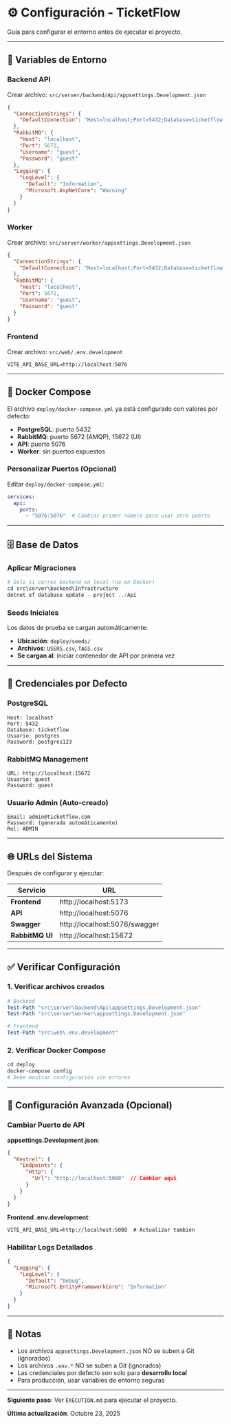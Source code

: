# ⚙️ Configuración - TicketFlow

Guía para configurar el entorno antes de ejecutar el proyecto.

---

## 🔐 Variables de Entorno

### Backend API

Crear archivo: `src/server/backend/Api/appsettings.Development.json`

```json
{
  "ConnectionStrings": {
    "DefaultConnection": "Host=localhost;Port=5432;Database=ticketflow;Username=postgres;Password=postgres123"
  },
  "RabbitMQ": {
    "Host": "localhost",
    "Port": 5672,
    "Username": "guest",
    "Password": "guest"
  },
  "Logging": {
    "LogLevel": {
      "Default": "Information",
      "Microsoft.AspNetCore": "Warning"
    }
  }
}
```

### Worker

Crear archivo: `src/server/worker/appsettings.Development.json`

```json
{
  "ConnectionStrings": {
    "DefaultConnection": "Host=localhost;Port=5432;Database=ticketflow;Username=postgres;Password=postgres123"
  },
  "RabbitMQ": {
    "Host": "localhost",
    "Port": 5672,
    "Username": "guest",
    "Password": "guest"
  }
}
```

### Frontend

Crear archivo: `src/web/.env.development`

```env
VITE_API_BASE_URL=http://localhost:5076
```

---

## 🐳 Docker Compose

El archivo `deploy/docker-compose.yml` ya está configurado con valores por defecto:

- **PostgreSQL**: puerto 5432
- **RabbitMQ**: puerto 5672 (AMQP), 15672 (UI)
- **API**: puerto 5076
- **Worker**: sin puertos expuestos

### Personalizar Puertos (Opcional)

Editar `deploy/docker-compose.yml`:

```yaml
services:
  api:
    ports:
      - "5076:5076"  # Cambiar primer número para usar otro puerto
```

---

## 🗄️ Base de Datos

### Aplicar Migraciones

```powershell
# Solo si corres backend en local (no en Docker)
cd src\server\backend\Infrastructure
dotnet ef database update --project ../Api
```

### Seeds Iniciales

Los datos de prueba se cargan automáticamente:
- **Ubicación**: `deploy/seeds/`
- **Archivos**: `USERS.csv`, `TAGS.csv`
- **Se cargan al**: iniciar contenedor de API por primera vez

---

## 🔑 Credenciales por Defecto

### PostgreSQL
```
Host: localhost
Port: 5432
Database: ticketflow
Usuario: postgres
Password: postgres123
```

### RabbitMQ Management
```
URL: http://localhost:15672
Usuario: guest
Password: guest
```

### Usuario Admin (Auto-creado)
```
Email: admin@ticketflow.com
Password: (generada automáticamente)
Rol: ADMIN
```

---

## 🌐 URLs del Sistema

Después de configurar y ejecutar:

| Servicio | URL |
|----------|-----|
| **Frontend** | http://localhost:5173 |
| **API** | http://localhost:5076 |
| **Swagger** | http://localhost:5076/swagger |
| **RabbitMQ UI** | http://localhost:15672 |

---

## ✅ Verificar Configuración

### 1. Verificar archivos creados
```powershell
# Backend
Test-Path "src\server\backend\Api\appsettings.Development.json"
Test-Path "src\server\worker\appsettings.Development.json"

# Frontend
Test-Path "src\web\.env.development"
```

### 2. Verificar Docker Compose
```powershell
cd deploy
docker-compose config
# Debe mostrar configuración sin errores
```

---

## 🔧 Configuración Avanzada (Opcional)

### Cambiar Puerto de API

**appsettings.Development.json**:
```json
{
  "Kestrel": {
    "Endpoints": {
      "Http": {
        "Url": "http://localhost:5080"  // Cambiar aquí
      }
    }
  }
}
```

**Frontend .env.development**:
```env
VITE_API_BASE_URL=http://localhost:5080  # Actualizar también
```

### Habilitar Logs Detallados

```json
{
  "Logging": {
    "LogLevel": {
      "Default": "Debug",
      "Microsoft.EntityFrameworkCore": "Information"
    }
  }
}
```

---

## 📝 Notas

- Los archivos `appsettings.Development.json` NO se suben a Git (ignorados)
- Los archivos `.env.*` NO se suben a Git (ignorados)
- Las credenciales por defecto son solo para **desarrollo local**
- Para producción, usar variables de entorno seguras

---

**Siguiente paso**: Ver `EXECUTION.md` para ejecutar el proyecto.

**Última actualización**: Octubre 23, 2025
